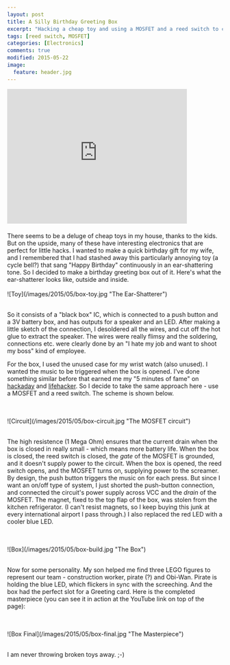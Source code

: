 ```yaml
---
layout: post
title: A Silly Birthday Greeting Box
excerpt: "Hacking a cheap toy and using a MOSFET and a reed switch to create a silly birthday greeting box."  
tags: [reed switch, MOSFET]
categories: [Electronics]
comments: true
modified: 2015-05-22
image:
  feature: header.jpg
---
```


<iframe width="420" height="315" src="https://www.youtube.com/embed/xy1e3aNny9s" frameborder="0" allowfullscreen></iframe>

<br />
<br />
There seems to be a deluge of cheap toys in my house, thanks to the
kids. But on the upside, many of these have interesting electronics
that are perfect for little hacks. I wanted to make a quick birthday
gift for my wife, and I remembered that I had stashed away this
particularly annoying toy (a cycle bell?) that sang "Happy Birthday"
continuously in an ear-shattering tone. So I decided to make a
birthday greeting box out of it. Here's what the ear-shatterer looks
like, outside and inside.

<br />
<br />
![Toy](/images/2015/05/box-toy.jpg "The Ear-Shatterer")
<br />
<br />


So it consists of a "black box" IC, which is connected to a push
button and a 3V battery box, and has outputs for a speaker and an LED.
After making a little sketch of the connection, I desoldered all the
wires, and cut off the hot glue to extract the speaker. The wires were
really flimsy and the soldering, connections etc. were clearly done by
an "I hate my job and want to shoot my boss" kind of employee.

For the box, I used the unused case for my wrist watch (also
unused). I wanted the music to be triggered when the box is opened. I've
done something similar before that earned me my "5 minutes of fame" on
[hackaday][1] and [lifehacker][2]. So I decide to take the same approach here -
use a MOSFET and a reed switch. The scheme is shown below.

<br />
<br />
![Circuit](/images/2015/05/box-circuit.jpg "The MOSFET circuit")
<br />
<br />

The high resistence (1 Mega Ohm) ensures that the current drain when
the box is closed in really small - which means more battery
life. When the box is closed, the reed switch is closed, the *gate* of
the MOSFET is grounded, and it doesn't supply power to the circuit.
When the box is opened, the reed switch opens, and the MOSFET turns
on, supplying power to the screamer. By design, the push button
triggers the music on for each press. But since I want an on/off type
of system, I just shorted the push-button connection, and connected
the circuit's power supply across VCC and the *drain* of the
MOSFET. The magnet, fixed to the top flap of the box, was stolen from
the kitchen refrigerator. (I can't resist magnets, so I keep buying
this junk at every international airport I pass through.) I also
replaced the red LED with a cooler blue LED.

<br />
<br />
![Box](/images/2015/05/box-build.jpg "The Box")
<br />
<br />


Now for some personality. My son helped me find three LEGO figures to
represent our team - construction worker, pirate (?) and
Obi-Wan. Pirate is holding the blue LED, which flickers in sync with
the screeching. And the box had the perfect slot for a Greeting
card. Here is the completed masterpiece (you can see it in action at
the YouTube link on top of the page):

<br />
<br />
![Box Final](/images/2015/05/box-final.jpg "The Masterpiece")
<br />
<br />

I am never throwing broken toys away. ;-)


[1]: http://hackaday.com/2012/12/21/adding-task-lighting-inside-a-desk/
[2]: http://lifehacker.com/5973589/add-automatic-led-lights-for-desk-drawers